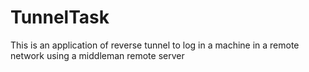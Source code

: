 # TunnelTask
This is an application of reverse tunnel to log in a machine in a remote network using a middleman remote server
